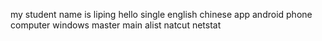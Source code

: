 my student name is liping 
hello single english  chinese app android phone 
computer windows master main alist natcut netstat
